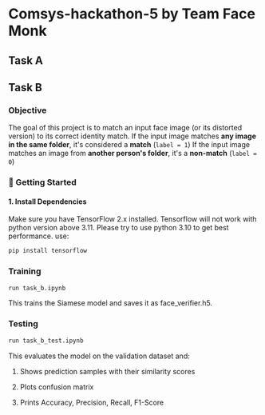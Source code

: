 # Comsys-hackathon-5 by Team Face Monk
## Task A
## Task B
### Objective
The goal of this project is to match an input face image (or its distorted version) to its correct identity match.
If the input image matches **any image in the same folder**, it's considered a **match** (`label = 1`)
If the input image matches an image from **another person's folder**, it's a **non-match** (`label = 0`)

### 🚀 Getting Started
#### 1. Install Dependencies
Make sure you have TensorFlow 2.x installed.
Tensorflow will not work with python version above 3.11. Please try to use python 3.10 to get best performance.
use:
```bash
pip install tensorflow
```
### Training

```bash
run task_b.ipynb
```
This trains the Siamese model and saves it as face_verifier.h5.

### Testing
```bash
run task_b_test.ipynb
```
This evaluates the model on the validation dataset and:

1. Shows prediction samples with their similarity scores

2. Plots confusion matrix

3. Prints Accuracy, Precision, Recall, F1-Score
